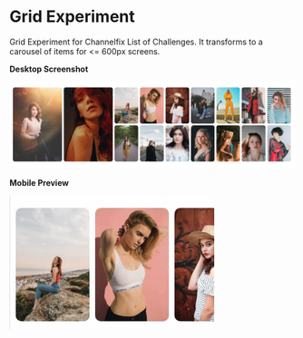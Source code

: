 Grid Experiment
===============
Grid Experiment for Channelfix List of Challenges. It transforms to a carousel of items for <= 600px screens.

**Desktop Screenshot**

![desktop](preview.png)

**Mobile Preview**

![mobile](mobile.gif)
